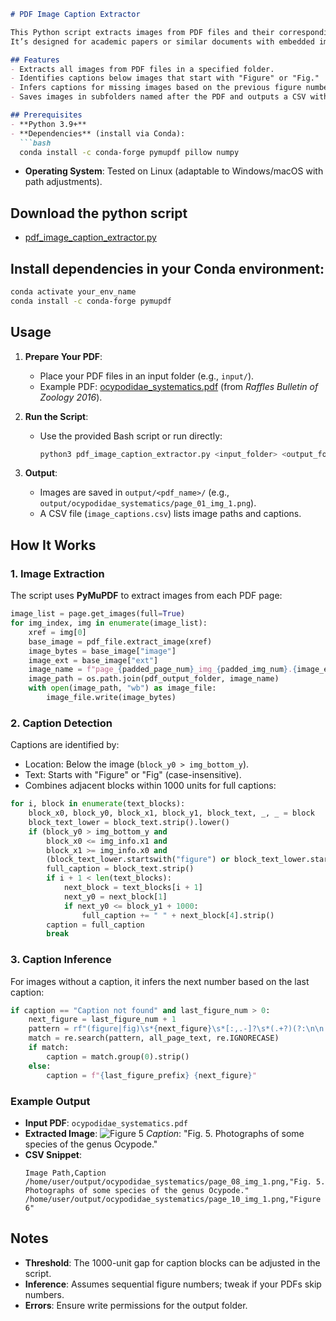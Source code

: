 ```markdown
# PDF Image Caption Extractor

This Python script extracts images from PDF files and their corresponding captions, saving the images to subfolders and the results in a CSV file.
It’s designed for academic papers or similar documents with embedded images and captions starting with "Figure" or "Fig."

## Features
- Extracts all images from PDF files in a specified folder.
- Identifies captions below images that start with "Figure" or "Fig."
- Infers captions for missing images based on the previous figure number.
- Saves images in subfolders named after the PDF and outputs a CSV with image paths and captions.

## Prerequisites
- **Python 3.9+**
- **Dependencies** (install via Conda):
  ```bash
  conda install -c conda-forge pymupdf pillow numpy
  ```
- **Operating System**: Tested on Linux (adaptable to Windows/macOS with path adjustments).

## Download the python script
  - [pdf_image_caption_extractor.py](pdf_image_caption_extractor.py)

## Install dependencies in your Conda environment:
   ```bash
   conda activate your_env_name
   conda install -c conda-forge pymupdf
   ```

## Usage
1. **Prepare Your PDF**:
   - Place your PDF files in an input folder (e.g., `input/`).
   - Example PDF: [ocypodidae_systematics.pdf](ocypodidae_systematics.pdf) (from *Raffles Bulletin of Zoology 2016*).

2. **Run the Script**:
   - Use the provided Bash script or run directly:
     ```bash
     python3 pdf_image_caption_extractor.py <input_folder> <output_folder> <csv_output_path>
     ```

3. **Output**:
   - Images are saved in `output/<pdf_name>/` (e.g., `output/ocypodidae_systematics/page_01_img_1.png`).
   - A CSV file (`image_captions.csv`) lists image paths and captions.

## How It Works

### 1. Image Extraction
The script uses **PyMuPDF** to extract images from each PDF page:
```python
image_list = page.get_images(full=True)
for img_index, img in enumerate(image_list):
    xref = img[0]
    base_image = pdf_file.extract_image(xref)
    image_bytes = base_image["image"]
    image_ext = base_image["ext"]
    image_name = f"page_{padded_page_num}_img_{padded_img_num}.{image_ext}"
    image_path = os.path.join(pdf_output_folder, image_name)
    with open(image_path, "wb") as image_file:
        image_file.write(image_bytes)
```

### 2. Caption Detection
Captions are identified by:
- Location: Below the image (`block_y0 > img_bottom_y`).
- Text: Starts with "Figure" or "Fig" (case-insensitive).
- Combines adjacent blocks within 1000 units for full captions:
```python
for i, block in enumerate(text_blocks):
    block_x0, block_y0, block_x1, block_y1, block_text, _, _ = block
    block_text_lower = block_text.strip().lower()
    if (block_y0 > img_bottom_y and 
        block_x0 <= img_info.x1 and 
        block_x1 >= img_info.x0 and
        (block_text_lower.startswith("figure") or block_text_lower.startswith("fig"))):
        full_caption = block_text.strip()
        if i + 1 < len(text_blocks):
            next_block = text_blocks[i + 1]
            next_y0 = next_block[1]
            if next_y0 <= block_y1 + 1000:
                full_caption += " " + next_block[4].strip()
        caption = full_caption
        break
```

### 3. Caption Inference
For images without a caption, it infers the next number based on the last caption:
```python
if caption == "Caption not found" and last_figure_num > 0:
    next_figure = last_figure_num + 1
    pattern = rf"(figure|fig)\s*{next_figure}\s*[:,.-]?\s*(.+?)(?:\n\n|\n\s*\n|$)"
    match = re.search(pattern, all_page_text, re.IGNORECASE)
    if match:
        caption = match.group(0).strip()
    else:
        caption = f"{last_figure_prefix} {next_figure}"
```

### Example Output
- **Input PDF**: `ocypodidae_systematics.pdf`
- **Extracted Image**: 
  ![Figure 5](sample_output/page_08_img_1.jpeg)
  *Caption*: "Fig. 5. Photographs of some species of the genus Ocypode."
- **CSV Snippet**:
  ```
  Image Path,Caption
  /home/user/output/ocypodidae_systematics/page_08_img_1.png,"Fig. 5. Photographs of some species of the genus Ocypode."
  /home/user/output/ocypodidae_systematics/page_10_img_1.png,"Figure 6"
  ```

## Notes
- **Threshold**: The 1000-unit gap for caption blocks can be adjusted in the script.
- **Inference**: Assumes sequential figure numbers; tweak if your PDFs skip numbers.
- **Errors**: Ensure write permissions for the output folder.
